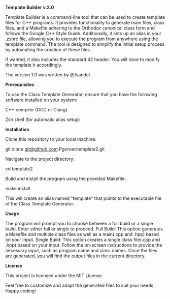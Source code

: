 **Template Builder v.2.0**

Template Builder is a command-line tool that can be used to create template files for C++ programs. It provides functionality to generate main files, class files, and a Makefile adhering to the Orthodox canonical class form and follows the Google C++ Style Guide.
Additionally, it sets up an alias in your .zshrc file, allowing you to execute the program from anywhere using the template command. The tool is designed to simplify the initial setup process by automating the creation of these files.


If wanted, it also includes the standard 42 header. You will have to modify the template.h accordingly.


The version 1.0 was written by @fsandel.

**Prerequisites**

To use the Class Template Generator, ensure that you have the following software installed on your system:

C++ compiler (GCC or Clang)

Zsh shell (for automatic alias setup)

**Installation**

Clone this repository to your local machine:

git clone git@github.com:Pgorner/template2.git

Navigate to the project directory:

cd template2

Build and install the program using the provided Makefile:

make install

This will create an alias named "template" that points to the executable file of the Class Template Generator.

**Usage**

The program will prompt you to choose between a full build or a single build. Enter either full or single to proceed.
Full Build: This option generates a Makefile and multiple class files as well as a main(.cpp and .hpp) based on your input.
Single Build: This option creates a single class file(.cpp and .hpp) based on your input.
Follow the on-screen instructions to provide the necessary input, such as program name and class names.
Once the files are generated, you will find the output files in the current directory.

**License**

This project is licensed under the MIT License.

Feel free to customize and adapt the generated files to suit your needs. Happy coding!

